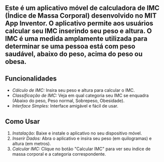 <h2>Este é um aplicativo móvel de calculadora de IMC (Índice de Massa Corporal) desenvolvido no MIT App Inventor. 
O aplicativo permite aos usuários calcular seu IMC inserindo seu peso e altura. O IMC é uma medida amplamente 
utilizada para determinar se uma pessoa está com peso saudável, abaixo do peso, acima do peso ou obesa.</h2>

## Funcionalidades

- *Cálculo de IMC:* Insira seu peso e altura para calcular o IMC.
- *Classificação de IMC:* Veja em qual categoria seu IMC se enquadra (Abaixo do peso, Peso normal, Sobrepeso, Obesidade).
- *Interface Simples:* Interface amigável e fácil de usar.

## Como Usar

1. *Instalação:* Baixe e instale o aplicativo no seu dispositivo móvel.
2. *Inserir Dados:* Abra o aplicativo e insira seu peso (em quilogramas) e altura (em metros).
3. *Calcular IMC:* Clique no botão "Calcular IMC" para ver seu índice de massa corporal e a categoria correspondente.
